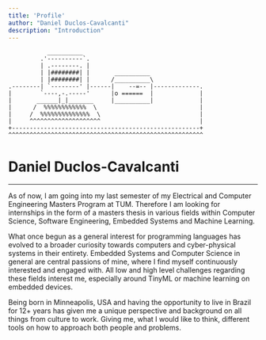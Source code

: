 ```yaml
---
title: 'Profile'
author: "Daniel Duclos-Cavalcanti"
description: "Introduction"
---
```


```
           __________                                 
         .'----------`.                              
         | .--------. |                             
         | |########| |       __________              
         | |########| |      /__________\             
.--------| `--------' |------|    --=-- |-------------.
|        `----,-.-----'      |o ======  |             | 
|       ______|_|_______     |__________|             | 
|      /  %%%%%%%%%%%%  \                             | 
|     /  %%%%%%%%%%%%%%  \                            | 
|     ^^^^^^^^^^^^^^^^^^^^                            | 
+-----------------------------------------------------+
^^^^^^^^^^^^^^^^^^^^^^^^^^^^^^^^^^^^^^^^^^^^^^^^^^^^^^^ 
```

# Daniel Duclos-Cavalcanti

<hr />

As of now, I am going into my last semester of my Electrical and Computer Engineering Masters Program at TUM. Therefore I am looking for internships in the form of a masters thesis in various fields within Computer Science, Software Engineering, Embedded Systems and Machine Learning.

What once begun as a general interest for programming languages has evolved to a broader curiosity towards computers and cyber-physical systems in their entirety. Embedded Systems and Computer Science in general are central passions of mine, where I find myself continuously interested and engaged with. All low and high level challenges regarding these fields interest me, especially around TinyML or machine learning on embedded devices.


Being born in Minneapolis, USA and having the opportunity to live in Brazil for 12+ years has given me a unique perspective and background on all things from culture to work. Giving me, what I would like to think, different tools on how to approach both people and problems.
